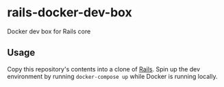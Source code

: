 # rails-docker-dev-box
Docker dev box for Rails core

## Usage
Copy this repository's contents into a clone of [Rails](https://github.com/Rails/rails). Spin up the dev environment by running `docker-compose up` while Docker is running locally.
